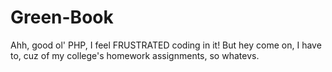 # Green-Book

Ahh, good ol' PHP, I feel FRUSTRATED coding in it!
But hey come on, I have to, cuz of my college's homework assignments, so whatevs.
